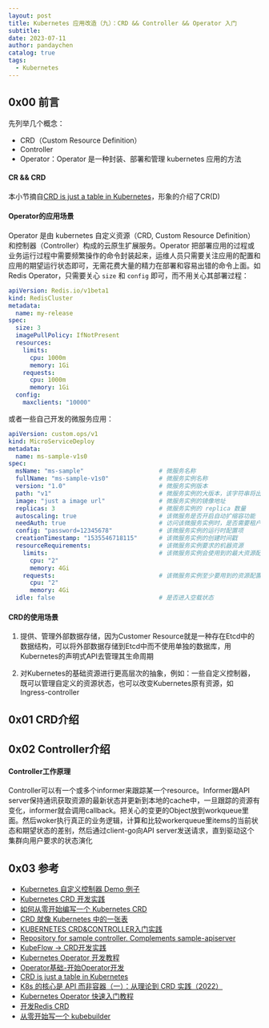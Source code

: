```yaml
---
layout: post
title: Kubernetes 应用改造（九）：CRD && Controller && Operator 入门
subtitle:  
date: 2023-07-11
author: pandaychen
catalog: true
tags:
  - Kubernetes
---
```


## 0x00 前言
先列举几个概念：

- CRD（Custom Resource Definition）
- Controller
- Operator：Operator 是一种封装、部署和管理 kubernetes 应用的方法

####  CR && CRD
本小节摘自[CRD is just a table in Kubernetes](https://itnext.io/crd-is-just-a-table-in-kubernetes-13e15367bbe4)，形象的介绍了CR(D)


####  Operator的应用场景
Operator 是由 kubernetes 自定义资源（CRD, Custom Resource Definition）和控制器（Controller）构成的云原生扩展服务。Operator 把部署应用的过程或业务运行过程中需要频繁操作的命令封装起来，运维人员只需要关注应用的配置和应用的期望运行状态即可，无需花费大量的精力在部署和容易出错的命令上面。如 Redis Operator，只需要关心 `size` 和 `config` 即可，而不用关心其部署过程：

```YAML
apiVersion: Redis.io/v1beta1
kind: RedisCluster
metadata:
  name: my-release
spec:
  size: 3
  imagePullPolicy: IfNotPresent
  resources:
    limits:
      cpu: 1000m
      memory: 1Gi
    requests:
      cpu: 1000m
      memory: 1Gi
  config:
    maxclients: "10000"
```

或者一些自己开发的微服务应用：

```YAML
apiVersion: custom.ops/v1
kind: MicroServiceDeploy
metadata:
  name: ms-sample-v1s0
spec:
  msName: "ms-sample"                     # 微服务名称
  fullName: "ms-sample-v1s0"              # 微服务实例名称
  version: "1.0"                          # 微服务实例版本
  path: "v1"                              # 微服务实例的大版本，该字符串将出现在微服务实例的域名中
  image: "just a image url"               # 微服务实例的镜像地址
  replicas: 3                             # 微服务实例的 replica 数量
  autoscaling: true                       # 该微服务是否开启自动扩缩容功能
  needAuth: true                          # 访问该微服务实例时，是否需要租户 base 认证
  config: "password=12345678"             # 该微服务实例的运行时配置项
  creationTimestamp: "1535546718115"      # 该微服务实例的创建时间戳
  resourceRequirements:                   # 该微服务实例要求的机器资源
    limits:                               # 该微服务实例会使用到的最大资源配置
      cpu: "2"
      memory: 4Gi
    requests:                             # 该微服务实例至少要用到的资源配置
      cpu: "2"
      memory: 4Gi
  idle: false                             # 是否进入空载状态
```

####  CRD的使用场景
1. 提供、管理外部数据存储，因为Customer Resource就是一种存在Etcd中的数据结构，可以将外部数据存储到Etcd中而不使用单独的数据库，用Kubernetes的声明式API去管理其生命周期

2. 对Kubernetes的基础资源进行更高层次的抽象，例如：一些自定义控制器，既可以管理自定义的资源状态，也可以改变Kubernetes原有资源，如Ingress-controller


##  0x01  CRD介绍

##  0x02  Controller介绍

####  Controller工作原理

Controller可以有一个或多个informer来跟踪某一个resource。Informer跟API server保持通讯获取资源的最新状态并更新到本地的cache中，一旦跟踪的资源有变化，informer就会调用callback。把关心的变更的Object放到workqueue里面。然后woker执行真正的业务逻辑，计算和比较workerqueue里items的当前状态和期望状态的差别，然后通过client-go向API server发送请求，直到驱动这个集群向用户要求的状态演化

##  0x03 参考
- [Kubernetes 自定义控制器 Demo 例子](https://github.com/domac/crddemo)
- [Kubernetes CRD 开发实践](https://lihaoquan.me/posts/k8s-crd-develop/)
- [如何从零开始编写一个 Kubernetes CRD](https://cloudnative.to/blog/kubernetes-crd-quick-start/)
- [CRD 就像 Kubernetes 中的一张表](https://zhuanlan.zhihu.com/p/260797410)
- [KUBERNETES CRD&CONTROLLER入门实践](https://davidlovezoe.club/wordpress/archives/690)
- [Repository for sample controller. Complements sample-apiserver](https://github.com/kubernetes/sample-controller)
- [KubeFlow -> CRD开发实践](https://zhuanlan.zhihu.com/p/339946957)
- [Kubernetes Operator 开发教程](https://developer.aliyun.com/article/798703)
- [Operator基础-开始Operator开发](https://isekiro.com/operator%E5%9F%BA%E7%A1%80-%E5%BC%80%E5%A7%8Boperator%E5%BC%80%E5%8F%91/)
- [CRD is just a table in Kubernetes](https://itnext.io/crd-is-just-a-table-in-kubernetes-13e15367bbe4)
- [K8s 的核心是 API 而非容器（一）：从理论到 CRD 实践（2022）](http://arthurchiao.art/blog/k8s-is-about-apis-zh/)
- [Kubernetes Operator 快速入门教程](https://www.qikqiak.com/post/k8s-operator-101/)
- [开发Redis CRD](https://wghdr.top/?p=4150)
- [从零开始写一个 kubebuilder](https://typonotes.com/books/kubebuilder-zero-to-one/chapter01/01-kubebuilder-init-project/)